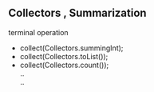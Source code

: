 ## Collectors , Summarization
terminal operation
- collect(Collectors.summingInt);
- collect(Collectors.toList());
- collect(Collectors.count());  
..    
..  

